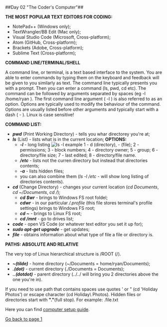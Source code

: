 ##Day 02 "The Coder's Computer"##

**THE MOST POPULAR TEXT EDITORS FOR CODING:**
- NotePad++ (Windows only);
- TextWrangler/BB Edit (Mac only);
- Visual Studio Code (Microsoft, Cross-platform);
- Atom (GitHub, Cross-platform);
- Brackets (Adobe, Cross-platform);
- Sublime Text (Cross-platform);

**COMMAND LINE/TERMINAL/SHELL**

A command line, or terminal, is a text based interface to the system. You are able to enter commands by typing them on the keyboard and feedback will be given to you similarly as text.
The command line typically presents you with a prompt. Then you can enter a command (ls, pwd, cd etc). The command can be followed by arguments separated by spaces (eg -l /home/ryan ). The first command line argument ( -l ) is also referred to as an option. Options are typically used to modify the behaviour of the command. Options are usually listed before other arguments and typically start with a dash ( - ). 
Linux is case sensitive!

**COMMAND LIST:**
- **_pwd_** (Print Working Directory) - tells you whar directorey you're at;
- **_ls_** (List) - lists what is in the current location;
     **OPTIONS:**
    - **_-l_** - long listing
    ![ls -l example](https://lh3.googleusercontent.com/_4bL8WTjZS-AqdSAq0x2_eidN5oxmewQMzxOsefbdQmycObOC316nMb1G8ktz31AAz8Zk6NQ2oB0DVq1jAz1_jcWH4Kf4SM6KqsNWRq79wlFj-XQ9P3i2oi1S4egwa2pC9A7mhZI8SJ_wxh6vrLBWyNKKa1v3GvVGvGB6N9Ijf1nh4T2njdN_8o4_m0tTi2ARFP5s6DcakENwqhvwkZiXvO8Jh2jC6PrjIgfv3L0lu_yyD7BXV0UbUuN2bmt1heYgDbKRUrLyre2GLOm_RG1yfRvXAWmQuESUFAYZ2vyQOsT_RUyvc9kQnI_2Bfu7T2rPieuvf7lOncbYSZg98uiMmgnUzrAmqnxsMkZg4Ed9qMv3Xf6ll2icKwXax_0RqAaUSAKvD1_0DEv8PDvqz1FXILg3mkrKRxLGB-2GoaUJfr_xJhfpyHem5oyR4qyo5pFJ4f3ms_FT1uP3sAASjYrzsJuGL1GljB7A6Xdp3bNW8oeDJO1zoXO77ibBfnATobN_Thq7WUg87PogxtI733oi317wuDiC-MsXxE8IdOjEFDB2SX6APbN9aqgPR8ju8rt8oedvWqaws7bBh_9ZDXmhoSVkNyJWvVLB0cqfY8s8qL4282fcUS2S6eD5wqgT0Aj7HEiDzr1_ebCvXWw-bJ6dpwFGLFWP9K_6_2Osbjvv03HaGXlrdbRwKgD00F2tP6GRa7uUYVLuFX_aBELPXNzRLhhVA=w1167-h261-no)
    1 - d (directory), - (file);
    2 - permissions;
    3 - block numbers;
    4 - directory owner;
    5 - group;
    6 - directory/file size;
    7 - last edited;
    8 - directory/file name.
    - **_/etc_** - lists not the curren directory but instead that directories contents;
    - **_-a_** - lists hidden files;
    - you can also combine them (_ls -l /etc_ - will show long listing of directories contents).
- **_cd_** (Change Directory) - changes your current location (*cd Documents*, *cd ~/Documents*, *cd /*);
    - **_cd $wr_** - brings to Windows FS root foldel;
    - **_cdwr_** - in our particular */.profile* (this file stores terminal's profile settings) brings to Windows FS root;
    - **_cd ~_** - brings to Linux FS root;
    - **_cd /mnt_** - go to drives list;
- **_code_** - open VS Code (or whatever text editor you set it up for);
- **_sudo apt-get upgrade_** - get updates;
- **_file_** - obtains information about what type of file a file or directory is.

**PATHS: ABSOLUTE AND RELATIVE**

The very top of Linux hierarchical structure is /ROOT (/).
- **_~(tilde)_** - home directory (~/Documents = home/ryan/Documents);
- **_.(dot)_** - current directory (./Documents = Documents);
- **_..(dotdot)_** - parent directory (../../ will bring you 2 directories above the one you're in).

If you need to use path that contains spaces use quotes ' or " (cd 'Holiday Photos') or escape character (cd Holiday\ Photos). 
Hidden files or directories start with **"."**(full stop). For example: .file.txt

Here you can find [computer setup guide](http://codefellows.github.io/code-201-prework/prework/).

[Go back to page 1](readme.md)